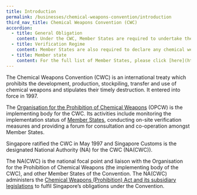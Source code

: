 ```yaml
---
title: Introduction
permalink: /businesses/chemical-weapons-convention/introduction
third_nav_title: Chemical Weapons Convention (CWC)
accordion: 
  - title: General Obligation 
    content: Under the CWC, Member States are required to undertake the following general obligations: <br> -   Never to develop, produce, otherwise acquire, stockpile or retain chemical weapons, or transfer, directly or indirectly, chemical weapons to anyone <br> -   Never to use chemical weapons <br> -   Never to engage in any military preparations to use chemical weapons <br> -   Never assist, encourage or induce, in any way, anyone to engage in any activity prohibited to a Member State under this Convention <br> -   To destroy all chemical weapons and all chemical weapons production facilities that it owns or possesses or that are located in any place under its jurisdiction and control <br> -   To destroy all chemical weapons that it abandoned on the territory of another Member State <br> -   Not to use riot control agents as a method of warfare
  - title: Verification Regime
    content: Member States are also required to declare any chemical weapons-related activities and industrial activities relating to the  [scheduled chemicals](https://www.customs.gov.sg/businesses/chemical-weapons-convention/controlled-chemicals)  and facilities producing unscheduled discrete organic chemicals.<br><br>The declarations are the basis for data monitoring and on-site  [inspections](https://www.customs.gov.sg/businesses/chemical-weapons-convention/inspections)  at the declared facilities. These inspections seek to verify that activities at the declared facilities are in accordance with the obligations of the Convention, and consistent with the submitted declarations. It is a confidence-building measure for ensuring that Member States meet the requirements of the Convention, and serves as deterrence against any intention to contravene the provisions of the Convention.
  - title: Member state
    content: For the full list of Member States, please click [here](http://www.opcw.org/about-opcw/member-states/).
---
```


The Chemical Weapons Convention (CWC) is an international treaty which prohibits the development, production, stockpiling, transfer and use of chemical weapons and stipulates their timely destruction. It entered into force in 1997.

The  [Organisation for the Prohibition of Chemical Weapons](http://www.opcw.org/)  (OPCW) is the implementing body for the CWC. Its activities include monitoring the implementation status of  [Member States](http://www.opcw.org/html/db/members_ratifyer.html), conducting on-site verification measures and providing a forum for consultation and co-operation amongst Member States.

Singapore ratified the CWC in May 1997 and Singapore Customs is the designated National Authority (NA) for the CWC (NA(CWC)).

The NA(CWC) is the national focal point and liaison with the Organisation for the Prohibition of Chemical Weapons (the implementing body of the CWC), and other Member States of the Convention. The NA(CWC) administers the  [Chemical Weapons (Prohibition) Act and its subsidiary legislations](https://www.customs.gov.sg/businesses/compliance/overview)  to fulfil Singapore’s obligations under the Convention.

